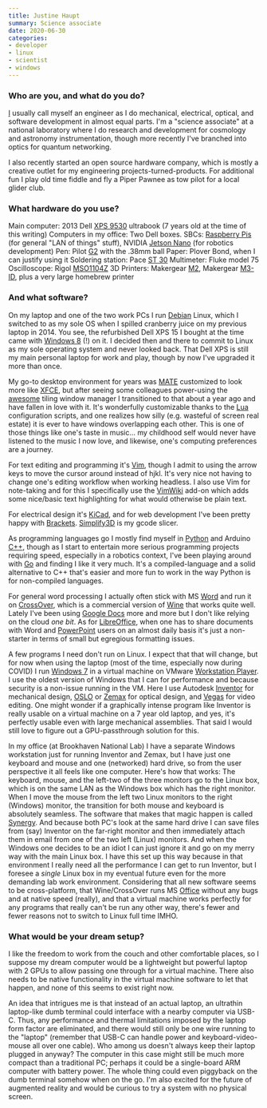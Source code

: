 ```yaml
---
title: Justine Haupt
summary: Science associate
date: 2020-06-30
categories:
- developer
- linux
- scientist
- windows
---
```


### Who are you, and what do you do?

[I](http://www.justine-haupt.com/ "Justine's website.") usually call myself an engineer as I do mechanical, electrical, optical, and software development in almost equal parts. I'm a "science associate" at a national laboratory where I do research and development for cosmology and astronomy instrumentation, though more recently I've branched into optics for quantum networking.

I also recently started an open source hardware company, which is mostly a creative outlet for my engineering projects-turned-products. For additional fun I play old time fiddle and fly a Piper Pawnee as tow pilot for a local glider club.

### What hardware do you use?

Main computer: 2013 Dell [XPS 9530][xps-15-9530] ultrabook (7 years old at the time of this writing) Computers in my office: Two Dell boxes.
SBCs: [Raspberry Pis][raspberry-pi] (for general "LAN of things" stuff), NVIDIA [Jetson Nano][jetson-nano] (for robotics development)
Pen: Pilot [G2][g2.2] with the .38mm ball
Paper: Plover Bond, when I can justify using it
Soldering station: Pace [ST 30][st-30]
Multimeter: Fluke model 75
Oscilloscope: Rigol [MSO1104Z][]
3D Printers: Makergear [M2][], Makergear [M3-ID][], plus a very large homebrew printer

### And what software?

On my laptop and one of the two work PCs I run [Debian][] Linux, which I switched to as my sole OS when I spilled cranberry juice on my previous laptop in 2014. You see, the refurbished Dell XPS 15 I bought at the time came with [Windows 8][windows-8] (!) on it. I decided then and there to commit to Linux as my sole operating system and never looked back. That Dell XPS is still my main personal laptop for work and play, though by now I've upgraded it more than once.

My go-to desktop environment for years was [MATE][] customized to look more like [XFCE][], but after seeing some colleagues power-using the [awesome][] tiling window manager I transitioned to that about a year ago and have fallen in love with it. It's wonderfully customizable thanks to the [Lua][] configuration scripts, and one realizes how silly (e.g. wasteful of screen real estate) it is ever to have windows overlapping each other. This is one of those things like one's taste in music... my childhood self would never have listened to the music I now love, and likewise, one's computing preferences are a journey.

For text editing and programming it's [Vim][], though I admit to using the arrow keys to move the cursor around instead of hjkl. It's very nice not having to change one's editing workflow when working headless. I also use Vim for note-taking and for this I specifically use the [VimWiki][] add-on which adds some nice/basic text highlighting for what would otherwise be plain text.

For electrical design it's [KiCad][], and for web development I've been pretty happy with [Brackets][]. [Simplify3D][] is my gcode slicer.

As programming languages go I mostly find myself in [Python][] and Arduino [C++][c-plusplus], though as I start to entertain more serious programming projects requiring speed, especially in a robotics context, I've been playing around with [Go][] and finding I like it very much. It's a compiled-language and a solid alternative to C++ that's easier and more fun to work in the way Python is for non-compiled languages.

For general word processing I actually often stick with MS [Word][] and run it on [CrossOver][], which is a commercial version of [Wine][] that works quite well. Lately I've been using [Google Docs][google-docs] more and more but I don't like relying on the cloud _one bit_. As for [LibreOffice][], when one has to share documents with Word and [PowerPoint][] users on an almost daily basis it's just a non-starter in terms of small but egregious formatting issues.

A few programs I need don't run on Linux. I expect that that will change, but for now when using the laptop (most of the time, especially now during COVID) I run [Windows 7][windows-7] in a virtual machine on VMware [Workstation Player][workstation-player]. I use the oldest version of Windows that I can for performance and because security is a non-issue running in the VM. Here I use Autodesk [Inventor][] for mechanical design, [OSLO][] or [Zemax][opticstudio] for optical design, and [Vegas][vegas-pro] for video editing. One might wonder if a graphically intense program like Inventor is really usable on a virtual machine on a 7 year old laptop, and yes, it's perfectly usable even with large mechanical assemblies. That said I would still love to figure out a GPU-passthrough solution for this.

In my office (at Brookhaven National Lab) I have a separate Windows workstation just for running Inventor and Zemax, but I have just one keyboard and mouse and one (networked) hard drive, so from the user perspective it all feels like one computer. Here's how that works: The keyboard, mouse, and the left-two of the three monitors go to the Linux box, which is on the same LAN as the Windows box which has the right monitor. When I move the mouse from the left two Linux monitors to the right (Windows) monitor, the transition for both mouse and keyboard is absolutely seamless. The software that makes that magic happen is called [Synergy][]. And because both PC's look at the same hard drive I can save files from (say) Inventor on the far-right monitor and then immediately attach them in email from one of the two left (Linux) monitors. And when the Windows one decides to be an idiot I can just ignore it and go on my merry way with the main Linux box. I have this set up this way because in that environment I really need all the performance I can get to run Inventor, but I foresee a _single_ Linux box in my eventual future even for the more demanding lab work environment. Considering that all new software seems to be cross-platform, that Wine/CrossOver runs MS [Office][] without any bugs and at native speed (really), and that a virtual machine works perfectly for any programs that really can't be run any other way, there's fewer and fewer reasons not to switch to Linux full time IMHO.

### What would be your dream setup?

I like the freedom to work from the couch and other comfortable places, so I suppose my dream computer would be a lightweight but powerful laptop with 2 GPUs to allow passing one through for a virtual machine. There also needs to be native functionality in the virtual machine software to let that happen, and none of this seems to exist right now.

An idea that intrigues me is that instead of an actual laptop, an ultrathin laptop-like dumb terminal could interface with a nearby computer via USB-C. Thus, any performance and thermal limitations imposed by the laptop form factor are eliminated, and there would still only be one wire running to the "laptop" (remember that USB-C can handle power and keyboard-video-mouse all over one cable). Who among us doesn't always keep their laptop plugged in anyway? The computer in this case might still be much more compact than a traditional PC; perhaps it could be a single-board ARM computer with battery power. The whole thing could even piggyback on the dumb terminal somehow when on the go. I'm also excited for the future of augmented reality and would be curious to try a system with no physical screen.

[awesome]: https://awesomewm.org/ "A window manager for X."
[brackets]: http://brackets.io/ "A web-based IDE."
[c-plusplus]: https://en.wikipedia.org/wiki/C%2B%2B "A compiled programming language."
[crossover]: https://www.codeweavers.com/products/ "Software for running Windows software on non-Windows operating systems."
[debian]: https://www.debian.org/ "A Linux distribution."
[g2.2]: https://www.jetpens.com/Pilot-G2-Original-Gel-Pens/ct/610 "A pen."
[go]: https://golang.org/ "A compiled programming language."
[google-docs]: https://en.wikipedia.org/wiki/Google_Docs "A web-based office suite."
[inventor]: https://www.autodesk.com/products/inventor/overview "3D CAD software for mechanical designers."
[jetson-nano]: https://www.nvidia.com/en-us/autonomous-machines/embedded-systems/jetson-nano/ "A dedicated AI hardware system."
[kicad]: http://kicad-pcb.org/ "Open-source CAD software."
[libreoffice]: https://www.libreoffice.org/ "A free, open-source productivity suit."
[lua]: http://www.lua.org/ "An interpreted scripting language."
[m2]: https://www.makergear.com/products/m2 "A 3D printer."
[m3-id]: https://www.makergear.com/products/m3-id "A 3D printer."
[mate]: https://en.m.wikipedia.org/wiki/MATE_(software) "A desktop environment for Linux and BSD."
[mso1104z]: https://www.tequipment.net/Rigol/MSO1104Z/Mixed-Signal-Oscilloscopes/ "An oscilloscope."
[office]: https://products.office.com/en-us/home "An office productivity suite."
[opticstudio]: https://www.zemax.com/products/opticstudio "Optical design software."
[oslo]: https://www.lambdares.com/oslo/ "Optical design software."
[powerpoint]: https://products.office.com/en-us/powerpoint "Presentation software."
[python]: https://www.python.org/ "An interpreted scripting language."
[raspberry-pi]: https://en.wikipedia.org/wiki/Raspberry_Pi "A single-board hackable computer."
[simplify3d]: https://www.simplify3d.com/ "3D printing software."
[st-30]: https://www.tequipment.net/Pace/ST-30-8007-0499/Soldering-Stations/ "A soldering iron."
[synergy]: https://symless.com/ "Software to share a single keyboard and mouse between multiple computers."
[vegas-pro]: https://en.wikipedia.org/wiki/Sony_Vegas_Pro "A non-linear video editing suite."
[vim]: https://www.vim.org/ "A command-line text editor."
[vimwiki]: https://github.com/vimwiki/vimwiki "A wiki add-on for vim."
[windows-7]: https://en.wikipedia.org/wiki/Windows_7 "An operating system."
[windows-8]: https://en.wikipedia.org/wiki/Windows_8 "An operating system for PC and tablet computers."
[wine]: https://www.winehq.org/ "Software for running Windows software on other operating systems."
[word]: https://products.office.com/en-us/word "A document editor."
[workstation-player]: https://en.m.wikipedia.org/wiki/VMware_Workstation_Player "Virtualisation software."
[xfce]: https://www.xfce.org/ "A lightweight UNIX-like desktop environment."
[xps-15-9530]: https://www.dell.com/support/home/en-us/product-support/product/xps-15-9530/drivers "A 15 inch PC laptop."

